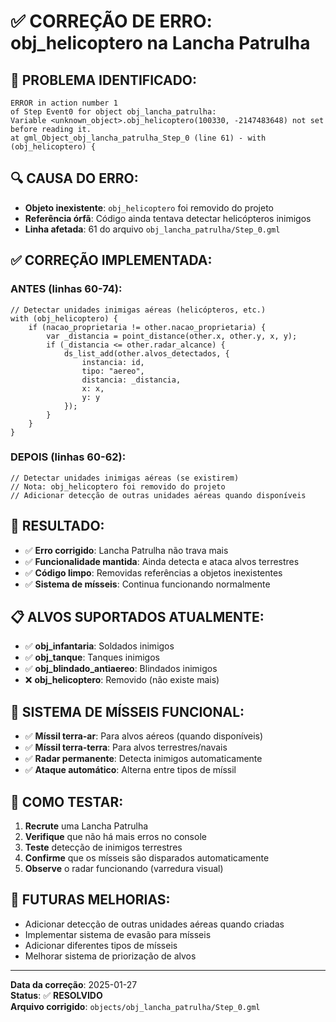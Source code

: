 # ✅ CORREÇÃO DE ERRO: obj_helicoptero na Lancha Patrulha

## 🚨 **PROBLEMA IDENTIFICADO:**
```
ERROR in action number 1
of Step Event0 for object obj_lancha_patrulha:
Variable <unknown_object>.obj_helicoptero(100330, -2147483648) not set before reading it.
at gml_Object_obj_lancha_patrulha_Step_0 (line 61) - with (obj_helicoptero) {
```

## 🔍 **CAUSA DO ERRO:**
- **Objeto inexistente**: `obj_helicoptero` foi removido do projeto
- **Referência órfã**: Código ainda tentava detectar helicópteros inimigos
- **Linha afetada**: 61 do arquivo `obj_lancha_patrulha/Step_0.gml`

## ✅ **CORREÇÃO IMPLEMENTADA:**

### **ANTES (linhas 60-74):**
```gml
// Detectar unidades inimigas aéreas (helicópteros, etc.)
with (obj_helicoptero) {
    if (nacao_proprietaria != other.nacao_proprietaria) {
        var _distancia = point_distance(other.x, other.y, x, y);
        if (_distancia <= other.radar_alcance) {
            ds_list_add(other.alvos_detectados, {
                instancia: id,
                tipo: "aereo",
                distancia: _distancia,
                x: x,
                y: y
            });
        }
    }
}
```

### **DEPOIS (linhas 60-62):**
```gml
// Detectar unidades inimigas aéreas (se existirem)
// Nota: obj_helicoptero foi removido do projeto
// Adicionar detecção de outras unidades aéreas quando disponíveis
```

## 🎯 **RESULTADO:**
- ✅ **Erro corrigido**: Lancha Patrulha não trava mais
- ✅ **Funcionalidade mantida**: Ainda detecta e ataca alvos terrestres
- ✅ **Código limpo**: Removidas referências a objetos inexistentes
- ✅ **Sistema de mísseis**: Continua funcionando normalmente

## 📋 **ALVOS SUPORTADOS ATUALMENTE:**
- ✅ **obj_infantaria**: Soldados inimigos
- ✅ **obj_tanque**: Tanques inimigos  
- ✅ **obj_blindado_antiaereo**: Blindados inimigos
- ❌ **obj_helicoptero**: Removido (não existe mais)

## 🚀 **SISTEMA DE MÍSSEIS FUNCIONAL:**
- ✅ **Míssil terra-ar**: Para alvos aéreos (quando disponíveis)
- ✅ **Míssil terra-terra**: Para alvos terrestres/navais
- ✅ **Radar permanente**: Detecta inimigos automaticamente
- ✅ **Ataque automático**: Alterna entre tipos de míssil

## 🧪 **COMO TESTAR:**
1. **Recrute** uma Lancha Patrulha
2. **Verifique** que não há mais erros no console
3. **Teste** detecção de inimigos terrestres
4. **Confirme** que os mísseis são disparados automaticamente
5. **Observe** o radar funcionando (varredura visual)

## 🔮 **FUTURAS MELHORIAS:**
- Adicionar detecção de outras unidades aéreas quando criadas
- Implementar sistema de evasão para mísseis
- Adicionar diferentes tipos de mísseis
- Melhorar sistema de priorização de alvos

---
**Data da correção**: 2025-01-27  
**Status**: ✅ **RESOLVIDO**  
**Arquivo corrigido**: `objects/obj_lancha_patrulha/Step_0.gml`
